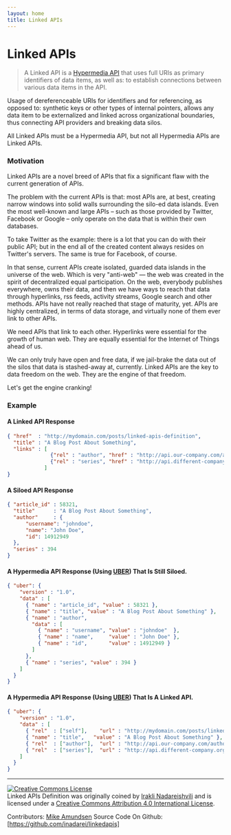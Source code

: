 ```yaml
---
layout: home
title: Linked APIs
---
```


# Linked APIs

> A Linked API is a [Hypermedia API](http://www.infoq.com/articles/hypermedia-api-tutorial-part-one) that uses full URIs as primary identifiers of data items, as well as: to establish connections between various data items in the API.

Usage of dereferenceable URIs for identifiers and for referencing, as opposed to: synthetic keys or other types of internal pointers, allows any data item to be externalized and  linked across organizational boundaries, thus connecting API providers and breaking data silos.

All Linked APIs must be a Hypermedia API, but not all Hypermedia APIs are Linked APIs.

### Motivation

Linked APIs are a novel breed of APIs that fix a significant flaw with the current generation of APIs.

The problem with the current APIs is that: most APIs are, at best, creating narrow windows into solid walls surrounding the silo-ed data islands. Even the most well-known and large APIs – such as those provided by Twitter, Facebook or Google – only operate on the data that is within their own databases.

To take Twitter as the example: there is a lot that you can do with their public API; but in the end all of the created content always resides on Twitter's servers. The same is true for Facebook, of course. 

In that sense, current APIs create isolated, guarded data islands in the universe of the web. Which is very "anti-web" — the web was created in the spirit of decentralized equal participation. On the web, everybody publishes everywhere, owns their data, and then we have ways to reach that data through hyperlinks, rss feeds, activity streams, Google search and other methods. APIs have not really reached that stage of maturity, yet. APIs are highly centralized, in terms of data storage, and virtually none of them ever link to other APIs.

We need APIs that link to each other. Hyperlinks were essential for the growth of human web. They are equally essential for the Internet of Things ahead of us. 

We can only truly have open and free data, if we jail-brake the data out of the silos that data is stashed-away at, currently. Linked APIs are the key to data freedom on the web. They are the engine of that freedom. 

Let's get the engine cranking!

### Example

#### A Linked API Response

```json
{ "href"  : "http://mydomain.com/posts/linked-apis-definition",
  "title" : "A Blog Post About Something",
  "links" : [
              {"rel" : "author", "href" : "http://api.our-company.com/authors/johndoe"},
              {"rel" : "series", "href" : "http://api.different-company.org/someseries"}
            ]
}
```     

#### A Siloed API Response

```json
{ "article_id" : 58321,
  "title"      : "A Blog Post About Something",
  "author"     : {
      "username": "johndoe",
      "name": "John Doe",
      "id": 14912949
  }, 
  "series" : 394
}
```    

#### A Hypermedia API Response (Using [UBER](https://rawgit.com/mamund/media-types/master/uber-hypermedia.html)) That Is Still Siloed.

```json
{ "uber": {
    "version" : "1.0",
    "data" : [
      { "name" : "article_id", "value" : 58321 },
      { "name" : "title", "value" : "A Blog Post About Something" },
      { "name" : "author",
        "data" : [
          { "name" : "username", "value" : "johndoe"  },
          { "name" : "name",     "value" : "John Doe" },
          { "name" : "id",       "value" : 14912949 }
        ]
      },
      { "name" : "series", "value" : 394 }
    ]    
  }
}
```

#### A Hypermedia API Response (Using [UBER](https://rawgit.com/mamund/media-types/master/uber-hypermedia.html)) That Is A Linked API.


```json
{ "uber": {
    "version" : "1.0",
    "data" : [
      { "rel"  : ["self"],    "url" : "http://mydomain.com/posts/linked-apis-definition" },
      { "name" : "title",   "value" : "A Blog Post About Something" },
      { "rel"  : ["author"],  "url" : "http://api.our-company.com/authors/johndoe" },
      { "rel"  : ["series"],  "url" : "http://api.different-company.org/someseries" }
    ]    
  }
}
```


-----------------------

<a rel="license" href="http://creativecommons.org/licenses/by/4.0/"><img alt="Creative Commons License" style="border-width:0" src="https://i.creativecommons.org/l/by/4.0/80x15.png" /></a><br /><span xmlns:dct="http://purl.org/dc/terms/" href="http://purl.org/dc/dcmitype/Text" property="dct:title" rel="dct:type">Linked APIs Definition</span> was originally coined by <a xmlns:cc="http://creativecommons.org/ns#" href="https://twitter.com/inadarei" property="cc:attributionName" rel="cc:attributionURL">Irakli Nadareishvili</a>  and is licensed under a <a rel="license" href="http://creativecommons.org/licenses/by/4.0/">Creative Commons Attribution 4.0 International License</a>.

Contributors: [Mike Amundsen](https://twitter.com/mamund)
Source Code On Github: [https://github.com/inadarei/linkedapis]